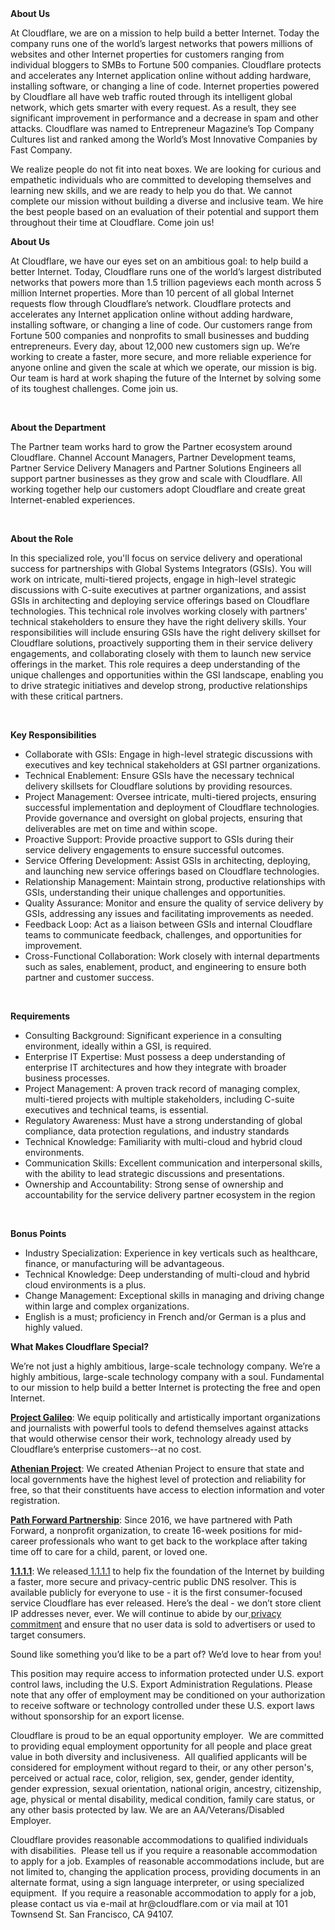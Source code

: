 <div class="content-intro">
	<div><strong>About Us</strong></div>
	<div>
		<p>At Cloudflare, we are on a mission to help build a better Internet. Today the company runs one of the world’s largest networks that powers millions of websites and other Internet properties for customers ranging from individual bloggers to SMBs to Fortune 500 companies. Cloudflare protects and accelerates any Internet application online without adding hardware, installing software, or changing a line of code. Internet properties powered by Cloudflare all have web traffic routed through its intelligent global network, which gets smarter with every request. As a result, they see significant improvement in performance and a decrease in spam and other attacks. Cloudflare was named to Entrepreneur Magazine’s Top Company Cultures list and ranked among the World’s Most Innovative Companies by Fast Company.&nbsp;</p>
		<p><span style="font-weight: 400;">We realize people do not fit into neat boxes. We are looking for curious and empathetic individuals who are committed to developing themselves and learning new skills, and we are ready to help you do that. We cannot complete our mission without building a diverse and inclusive team. We hire the best people based on an evaluation of their potential and support them throughout their time at Cloudflare. Come join us!&nbsp;</span></p>
	</div>
</div>
<p><strong>About Us</strong></p>
<p>At Cloudflare, we have our eyes set on an ambitious goal: to help build a better Internet. Today, Cloudflare runs one of the world’s largest distributed networks that powers more than 1.5 trillion pageviews each month across 5 million Internet properties. More than 10 percent of all global Internet requests flow through Cloudflare’s network. Cloudflare protects and accelerates any Internet application online without adding hardware, installing software, or changing a line of code. Our customers range from Fortune 500 companies and nonprofits to small businesses and budding entrepreneurs. Every day, about 12,000 new customers sign up. We’re working to create a faster, more secure, and more reliable experience for anyone online and given the scale at which we operate, our mission is big. Our team is hard at work shaping the future of the Internet by solving some of its toughest challenges. Come join us.</p>
<p>&nbsp;</p>
<p><strong>About the Department</strong></p>
<p>The Partner team works hard to grow the Partner ecosystem around Cloudflare. Channel Account Managers, Partner Development teams, Partner Service Delivery Managers and Partner Solutions Engineers all support partner businesses as they grow and scale with Cloudflare. All working together help our customers adopt Cloudflare and create great Internet-enabled experiences.</p>
<p>&nbsp;</p>
<p><strong>About the Role</strong></p>
<p>In this specialized role, you'll focus on service delivery and operational success for partnerships with Global Systems Integrators (GSIs). You will work on intricate, multi-tiered projects, engage in high-level strategic discussions with C-suite executives at partner organizations, and assist GSIs in architecting and deploying service offerings based on Cloudflare technologies. This technical role involves working closely with partners' technical stakeholders to ensure they have the right delivery skills. Your responsibilities will include ensuring GSIs have the right delivery skillset for Cloudflare solutions, proactively supporting them in their service delivery engagements, and collaborating closely with them to launch new service offerings in the market. This role requires a deep understanding of the unique challenges and opportunities within the GSI landscape, enabling you to drive strategic initiatives and develop strong, productive relationships with these critical partners.</p>
<p>&nbsp;</p>
<p><strong>Key Responsibilities</strong></p>
<ul>
	<li>Collaborate with GSIs: Engage in high-level strategic discussions with executives and key technical stakeholders at GSI partner organizations.</li>
	<li>Technical Enablement: Ensure GSIs have the necessary technical delivery skillsets for Cloudflare solutions by providing resources.</li>
	<li>Project Management: Oversee intricate, multi-tiered projects, ensuring successful implementation and deployment of Cloudflare technologies. Provide governance and oversight on global projects, ensuring that deliverables are met on time and within scope.</li>
	<li>Proactive Support: Provide proactive support to GSIs during their service delivery engagements to ensure successful outcomes.</li>
	<li>Service Offering Development: Assist GSIs in architecting, deploying, and launching new service offerings based on Cloudflare technologies.</li>
	<li>Relationship Management: Maintain strong, productive relationships with GSIs, understanding their unique challenges and opportunities.</li>
	<li>Quality Assurance: Monitor and ensure the quality of service delivery by GSIs, addressing any issues and facilitating improvements as needed.</li>
	<li>Feedback Loop: Act as a liaison between GSIs and internal Cloudflare teams to communicate feedback, challenges, and opportunities for improvement.</li>
	<li>Cross-Functional Collaboration: Work closely with internal departments such as sales, enablement, product, and engineering to ensure both partner and customer success.</li>
</ul>
<p>&nbsp;</p>
<p><strong>Requirements</strong></p>
<ul>
	<li>Consulting Background: Significant experience in a consulting environment, ideally within a GSI, is required.</li>
	<li>Enterprise IT Expertise: Must possess a deep understanding of enterprise IT architectures and how they integrate with broader business processes.</li>
	<li>Project Management: A proven track record of managing complex, multi-tiered projects with multiple stakeholders, including C-suite executives and technical teams, is essential.</li>
	<li>Regulatory Awareness: Must have a strong understanding of global compliance, data protection regulations, and industry standards</li>
	<li>Technical Knowledge: Familiarity with multi-cloud and hybrid cloud environments.</li>
	<li>Communication Skills: Excellent communication and interpersonal skills, with the ability to lead strategic discussions and presentations.</li>
	<li>Ownership and Accountability: Strong sense of ownership and accountability for the service delivery partner ecosystem in the region</li>
</ul>
<p>&nbsp;</p>
<p><strong>Bonus Points</strong></p>
<ul>
	<li>Industry Specialization: Experience in key verticals such as healthcare, finance, or manufacturing will be advantageous.</li>
	<li>Technical Knowledge: Deep understanding of multi-cloud and hybrid cloud environments is a plus.</li>
	<li>Change Management: Exceptional skills in managing and driving change within large and complex organizations.</li>
	<li>English is a must; proficiency in French and/or German is a plus and highly valued.</li>
</ul>
<div class="content-conclusion">
	<p><strong>What Makes Cloudflare Special?</strong></p>
	<p><span style="font-weight: 400;">We’re not just a highly ambitious, large-scale technology company. We’re a highly ambitious, large-scale technology company with a soul. Fundamental to our mission to help build a better Internet is protecting the free and open Internet.</span></p>
	<p><a href="https://blog.cloudflare.com/protecting-free-expression-online/"><strong>Project Galileo</strong></a><span style="font-weight: 400;">: We equip politically and artistically important organizations and journalists with powerful tools to defend themselves against attacks that would otherwise censor their work, technology already used by Cloudflare’s enterprise customers--at no cost.</span></p>
	<p><strong><a href="https://www.cloudflare.com/athenian/">Athenian Project</a></strong><span style="font-weight: 400;">: We created Athenian Project to ensure that state and local governments have the highest level of protection and reliability for free, so that their constituents have access to election information and voter registration.</span></p>
	<p><a href="https://blog.cloudflare.com/tag/path-forward/"><strong>Path Forward Partnership</strong></a><span style="font-weight: 400;">: Since 2016, we have partnered with Path Forward, a nonprofit organization, to create 16-week positions for mid-career professionals who want to get back to the workplace after taking time off to care for a child, parent, or loved one.</span></p>
	<p><a href="https://1.1.1.1/"><strong>1.1.1.1</strong></a><span style="font-weight: 400;">: We released</span><a href="https://1.1.1.1/"> <span style="font-weight: 400;">1.1.1.1</span></a><span style="font-weight: 400;"> to help fix the foundation of the Internet by building a faster, more secure and privacy-centric public DNS resolver. This is available publicly for everyone to use - it is the first consumer-focused service Cloudflare has ever released. Here’s the deal - we don’t store client IP addresses never, ever. We will continue to abide by our</span><a href="https://developers.cloudflare.com/1.1.1.1/privacy/public-dns-resolver"> privacy commitment</a><span style="font-weight: 400;"> and ensure that no user data is sold to advertisers or used to target consumers.</span></p>
	<p><span style="font-weight: 400;">Sound like something you’d like to be a part of? We’d love to hear from you!</span></p>
	<p><span style="font-weight: 400;">This position may require access to information protected under U.S. export control laws, including the U.S. Export Administration Regulations. Please note that any offer of employment may be conditioned on your authorization to receive software or technology controlled under these U.S. export laws without sponsorship for an export license.</span></p>
	<p><span style="font-weight: 400;">Cloudflare is proud to be an equal opportunity employer. &nbsp;We are committed to providing equal employment opportunity for all people and place great value in both diversity and inclusiveness. &nbsp;All qualified applicants will be considered for employment without regard to their, or any other person's, perceived or actual</span> <span style="font-weight: 400;">race, color, religion, sex, gender, gender identity, gender expression, sexual orientation, national origin, ancestry, citizenship, age, physical or mental disability, medical condition, family care status, or any other basis protected by law. </span><span style="font-weight: 400;">We are an AA/Veterans/Disabled Employer.</span></p>
	<p><span style="font-weight: 400;">Cloudflare provides reasonable accommodations to qualified individuals with disabilities. &nbsp;Please tell us if you require a reasonable accommodation to apply for a job. Examples of reasonable accommodations include, but are not limited to, changing the application process, providing documents in an alternate format, using a sign language interpreter, or using specialized equipment. &nbsp;If you require a reasonable accommodation to apply for a job, please contact us via e-mail at </span><span style="font-weight: 400;">hr@cloudflare.com</span><span style="font-weight: 400;"> or via mail at 101 Townsend St. San Francisco, CA 94107.</span></p>
</div>